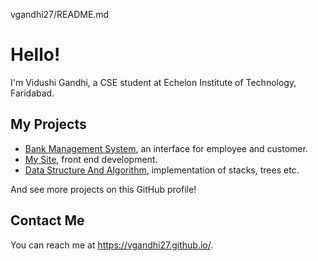 vgandhi27/README.md
# Hello!
I'm Vidushi Gandhi, a CSE student at Echelon Institute of Technology, Faridabad.

## My Projects
* [Bank Management System](https://github.com/VGandhi27/Bank-Management-System), an interface for employee and customer.
* [My Site](https://github.com/VGandhi27/vgandhi27.github.io), front end development.
* [Data Structure And Algorithm](https://github.com/VGandhi27/C-programming), implementation of stacks, trees etc.

And see more projects on this GitHub profile!

## Contact Me

You can reach me at <https://vgandhi27.github.io/>.
